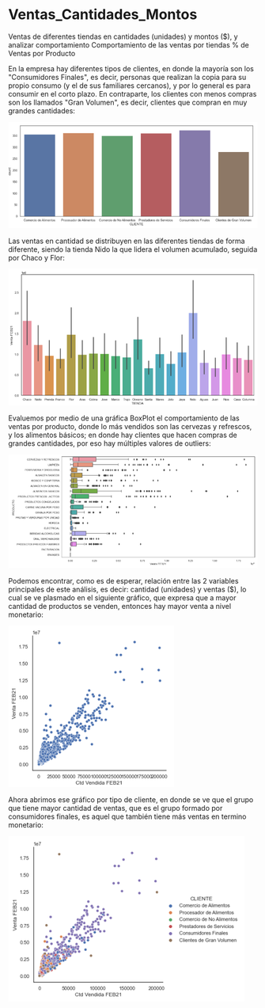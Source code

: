 # Ventas_Cantidades_Montos
Ventas de diferentes tiendas en cantidades (unidades) y montos ($), y analizar comportamiento
Comportamiento de las ventas por tiendas
% de Ventas por Producto

En la empresa hay diferentes tipos de clientes, en donde la mayoría son los "Consumidores Finales", es decir, personas que realizan la copia para su propio consumo (y el de sus familiares cercanos), y por lo general es para consumir en el corto plazo. En contraparte, los clientes con menos compras son los llamados "Gran Volumen", es decir, clientes que compran en muy grandes cantidades:

![Gráfico de Ventas por Tipo de Cliente](https://github.com/vittoriadelsignore/Ventas_Cantidades_Montos/blob/master/Cantidad%20por%20tipos%20de%20clientes.png)

Las ventas en cantidad se distribuyen en las diferentes tiendas de forma diferente, siendo la tienda Nido la que lidera el volumen acumulado, seguida por Chaco y Flor:

![Gráfico de Ventas por Tienda](https://github.com/vittoriadelsignore/Ventas_Cantidades_Montos/blob/master/Venta%20por%20Tienda.png)

Evaluemos por medio de una gráfica BoxPlot el comportamiento de las ventas por producto, donde lo más vendidos son las cervezas y refrescos, y los alimentos básicos; en donde hay clientes que hacen compras de grandes cantidades, por eso hay múltiples valores de outliers:

![Gráfico de Ventas por Producto](https://github.com/vittoriadelsignore/Ventas_Cantidades_Montos/blob/master/Boxplot%20Producto.png)

Podemos encontrar, como es de esperar, relación entre las 2 variables principales de este análisis, es decir: cantidad (unidades) y ventas ($), lo cual se ve plasmado en el siguiente gráfico, que expresa que a mayor cantidad de productos se venden, entonces hay mayor venta a nivel monetario:

![Gráfico de Relación Cantidad y Ventas](https://github.com/vittoriadelsignore/Ventas_Cantidades_Montos/blob/master/Cantidad%20vs%20Venta%20Feb21.png)

Ahora abrimos ese gráfico por tipo de cliente, en donde se ve que el grupo que tiene mayor cantidad de ventas, que es el grupo formado por consumidores finales, es aquel que también tiene más ventas en termino monetario:

![Gráfico de Relación Cantidad y Ventas por tipo de cliente](https://github.com/vittoriadelsignore/Ventas_Cantidades_Montos/blob/master/Cantidad%20vs%20Venta%20Feb21%20por%20tipo%20cliente.png)
